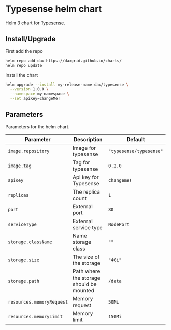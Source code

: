 # Typesense helm chart

Helm 3 chart for [Typesense](https://github.com/typesense/typesense).

## Install/Upgrade

First add the repo
```sh
helm repo add dax https://daxgrid.github.io/charts/
helm repo update
```

Install the chart
```sh
helm upgrade --install my-release-name dax/typesense \
  --version 1.0.0 \
  --namespace my-namespace \
  --set apiKey=changeMe!
```

## Parameters

Parameters for the helm chart.

| Parameter                 | Description                              | Default                 |
|---------------------------|------------------------------------------|-------------------------|
| `image.repository`        | Image for typesense                      | `"typesense/typesense"` |
| `image.tag`               | Tag for typesense                        | `0.2.0`                 |
| `apiKey`                  | Api key for Typesense                    | `changeme!`             |
| `replicas`                | The replica count                        | `1`                     |
| `port`                    | External port                            | `80`                    |
| `serviceType`             | External service type                    | `NodePort`              |
| `storage.className`       | Name storage class                       | `""`                    |
| `storage.size`            | The size of the storage                  | `"4Gi"`                 |
| `storage.path`            | Path where the storage should be mounted | `/data`                 |
| `resources.memoryRequest` | Memory request                           | `50Mi`                  |
| `resources.memoryLimit`   | Memory limit                             | `150Mi`                 |
